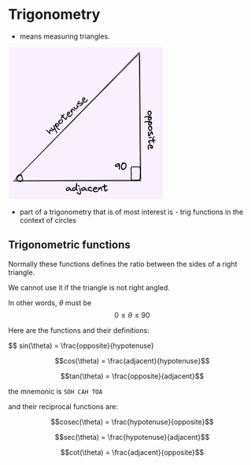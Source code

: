 # Trigonometry

* means measuring triangles.

![image right_triangle](./img/001_intro_right_triangle.excalidraw.png)

* part of a trigonometry that is of most interest is - trig functions in the context of circles

## Trigonometric functions

Normally these functions defines the ratio between the sides of a right triangle.

We cannot use it if the triangle is not right angled.

In other words, $\theta$ must be $$0 \le \theta \le 90$$


Here are the functions and their definitions:

$$
sin(\theta) = \frac{opposite}{hypotenuse}

$$cos(\theta) = \frac{adjacent}{hypotenuse}$$

$$tan(\theta) = \frac{opposite}{adjacent}$$

the mnemonic is `SOH CAH TOA`

and their reciprocal functions are:

$$cosec(\theta) = \frac{hypotenuse}{opposite}$$

$$sec(\theta) = \frac{hypotenuse}{adjacent}$$

$$cot(\theta) = \frac{adjacent}{opposite}$$



